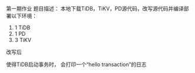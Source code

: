 第一期作业
题目描述：
本地下载TiDB，TiKV，PD源代码，改写源代码并编译部署以下环境：
1. 1 TiDB
2. 1 PD
3. 3 TiKV

改写后

使得TiDB启动事务时， 会打印一个“hello transaction”的日志


